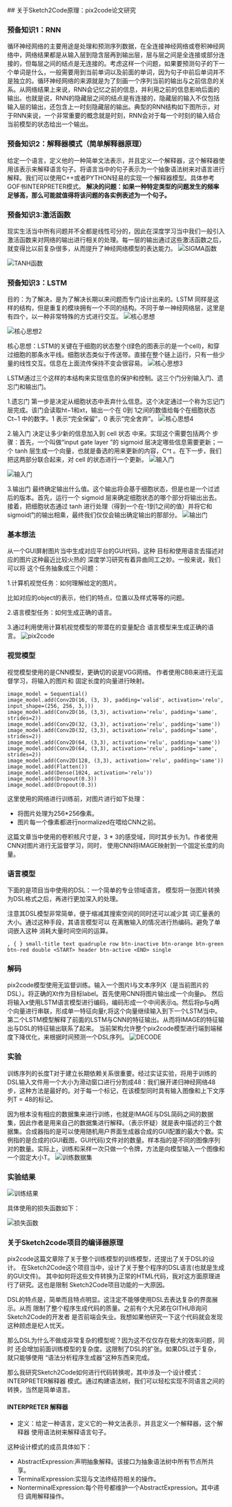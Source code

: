 ﻿﻿## 关于Sketch2Code原理：pix2code论文研究
### 预备知识1：RNN
循环神经网络的主要用途是处理和预测序列数据，在全连接神经网络或卷积神经网络中，网络结果都是从输入层到隐含层再到输出层，层与层之间是全连接或部分连接的，但每层之间的结点是无连接的。考虑这样一个问题，如果要预测句子的下一个单词是什么，一般需要用到当前单词以及前面的单词，因为句子中前后单词并不是独立的。循环神经网络的来源就是为了刻画一个序列当前的输出与之前信息的关系。从网络结果上来说，RNN会记忆之前的信息，并利用之前的信息影响后面的输出。也就是说，RNN的隐藏层之间的结点是有连接的，隐藏层的输入不仅包括输入层的输出，还包含上一时刻隐藏层的输出。典型的RNN结构如下图所示，对于RNN来说，一个非常重要的概念就是时刻，RNN会对于每一个时刻的输入结合当前模型的状态给出一个输出。

### 预备知识2：解释器模式（简单解释器原理）
给定一个语言，定义他的一种简单文法表示，并且定义一个解释器，这个解释器使用该表示来解释语言句子。将语言当中的句子表示为一个抽象语法树来对语言进行解释。我们可以使用C++或者PYTHON轻易的实现一个解释器模型。具体参考GOF书INTERPRETER模式。
**解决的问题：如果一种特定类型的问题发生的频率足够高，那么可能就值得将该问题的各实例表述为一个句子。**

### 预备知识3:激活函数

现实生活当中所有问题并不全都是线性可分的，因此在深度学习当中我们一般引入激活函数来对网络的输出进行相关的处理。每一层的输出通过这些激活函数之后，就变得比以前复杂很多，从而提升了神经网络模型的表达能力。
![SIGMA函数](https://github.com/OneSilverBullet/SoftwareEngineering/blob/master/%E6%BA%90%E7%A0%81%E5%88%86%E6%9E%90%E5%9B%BE%E7%89%87/sigma%E5%87%BD%E6%95%B0.png)

![TANH函数](https://github.com/OneSilverBullet/SoftwareEngineering/blob/master/%E6%BA%90%E7%A0%81%E5%88%86%E6%9E%90%E5%9B%BE%E7%89%87/tan%E5%87%BD%E6%95%B0.png)


### 预备知识3：LSTM
目的：为了解决，是为了解决长期以来问题而专门设计出来的。LSTM 同样是这样的结构，但是重复的模块拥有一个不同的结构。不同于单一神经网络层，这里是有四个，以一种非常特殊的方式进行交互。
![核心思想](https://github.com/OneSilverBullet/SoftwareEngineering/blob/master/%E6%BA%90%E7%A0%81%E5%88%86%E6%9E%90%E5%9B%BE%E7%89%87/LSTM.jpg)

![核心思想2](https://github.com/OneSilverBullet/SoftwareEngineering/blob/master/%E6%BA%90%E7%A0%81%E5%88%86%E6%9E%90%E5%9B%BE%E7%89%87/LSTM.png)


核心思想：LSTM的关键在于细胞的状态整个(绿色的图表示的是一个cell)，和穿过细胞的那条水平线。细胞状态类似于传送带。直接在整个链上运行，只有一些少量的线性交互。信息在上面流传保持不变会很容易。
![核心思想3](https://github.com/OneSilverBullet/SoftwareEngineering/blob/master/%E6%BA%90%E7%A0%81%E5%88%86%E6%9E%90%E5%9B%BE%E7%89%87/LSTM1.jpg
)

LSTM通过三个这样的本结构来实现信息的保护和控制。这三个门分别输入门、遗忘门和输出门。

1.遗忘门
第一步是决定从细胞状态中丢弃什么信息。这个决定通过一个称为忘记门层完成。该门会读取ht−1和xt，输出一个在 0到 1之间的数值给每个在细胞状态 Ct−1 中的数字。1 表示“完全保留”，0 表示“完全舍弃”。
![核心思想4](https://github.com/OneSilverBullet/SoftwareEngineering/blob/master/%E6%BA%90%E7%A0%81%E5%88%86%E6%9E%90%E5%9B%BE%E7%89%87/LSTM2.jpg)

2.输入门
决定让多少新的信息加入到 cell 状态 中来。实现这个需要包括两个 步骤：首先，一个叫做“input gate layer ”的 sigmoid 层决定哪些信息需要更新；一个 tanh 层生成一个向量，也就是备选的用来更新的内容，C^t 。在下一步，我们把这两部分联合起来，对 cell 的状态进行一个更新。
![输入门](https://github.com/OneSilverBullet/SoftwareEngineering/blob/master/%E6%BA%90%E7%A0%81%E5%88%86%E6%9E%90%E5%9B%BE%E7%89%87/LSTM3.jpg)

![输入门](https://github.com/OneSilverBullet/SoftwareEngineering/blob/master/%E6%BA%90%E7%A0%81%E5%88%86%E6%9E%90%E5%9B%BE%E7%89%87/LSTM4.jpg)

3.输出门
最终确定输出什么值。这个输出将会基于细胞状态，但是也是一个过滤后的版本。首先，运行一个 sigmoid 层来确定细胞状态的哪个部分将输出出去。接着，把细胞状态通过 tanh 进行处理（得到一个在-1到1之间的值）并将它和sigmoid门的输出相乘，最终我们仅仅会输出确定输出的那部分。
![输出门](https://github.com/OneSilverBullet/SoftwareEngineering/blob/master/%E6%BA%90%E7%A0%81%E5%88%86%E6%9E%90%E5%9B%BE%E7%89%87/LSTM5.jpg)

### 基本想法

从一个GUI屏射图片当中生成对应平台的GUI代码，这种
目标和使用语言去描述对应的图片这种最近比较火热的
深度学习研究有着异曲同工之妙。一般来说，我们可以将
这个任务抽象成三个问题：

1.计算机视觉任务：如何理解给定的图片。

比如对应的object的表示，他们的特点，位置以及样式等等的问题。

2.语言模型任务：如何生成正确的语言。

3.通过利用使用计算机视觉模型的带潜在的变量配合
语言模型来生成正确的语言。
![pix2code](https://github.com/OneSilverBullet/SoftwareEngineering/blob/master/%E6%BA%90%E7%A0%81%E5%88%86%E6%9E%90%E5%9B%BE%E7%89%87/pix2code%E6%A8%A1%E5%9E%8B.png)
### 视觉模型
视觉模型使用的是CNN模型，更确切的说是VGG网络。
作者使用CBB来进行无监督学习，将输入的图片和
固定长度的向量进行映射。
```
image_model = Sequential()
image_model.add(Conv2D(16, (3, 3), padding='valid', activation='relu', input_shape=(256, 256, 3,)))
image_model.add(Conv2D(16, (3,3), activation='relu', padding='same', strides=2))
image_model.add(Conv2D(32, (3,3), activation='relu', padding='same'))
image_model.add(Conv2D(32, (3,3), activation='relu', padding='same', strides=2))
image_model.add(Conv2D(64, (3,3), activation='relu', padding='same'))
image_model.add(Conv2D(64, (3,3), activation='relu', padding='same', strides=2))
image_model.add(Conv2D(128, (3,3), activation='relu', padding='same'))
image_model.add(Flatten())
image_model.add(Dense(1024, activation='relu'))
image_model.add(Dropout(0.3))
image_model.add(Dropout(0.3))
```
这里使用的网络进行训练前，对图片进行如下处理：
* 将图片处理为256*256像素。
* 图片每一个像素都进行normalized在喂给CNN之前。

这篇文章当中使用的卷积核尺寸是，3 * 3的感受域，同时其步长为1。作者使用CNN对图片进行无监督学习，同时，
使用CNN将IMAGE映射到一个固定长度的向量。


### 语言模型

下面的是项目当中使用的DSL：一个简单的专业领域语言。
模型将一张图片转换为DSL格式之后，再进行更加深入的处理。

注意其DSL模型非常简单，便于缩减其搜索空间的同时还可以减少其
词汇量表的大小。通过这种手段，其语言模型可以
在离散输入的情况进行热编码。避免了单词嵌入这种
消耗大量时间空间的运算。
```
, { } small-title text quadruple row btn-inactive btn-orange btn-green btn-red double <START> header btn-active <END> single
```

### 解码
pix2code模型使用无监督训练。输入一个图片I与文本序列X（是当前图片的DSL）。将正确的Xt作为目标label。首先使用CNN将图片输出成一个向量p。
然后将输入x使用LSTM语言模型进行编码，编码形成一个中间表示q。然后将p与q两个向量进行串联，形成单一特征向量r,将这个向量继续输入到下一个LSTM当中。第二个LSTM模型解释了前面的LSTM与CNN的特征输出。从而将IMAGE的特征输出与DSL的特征输出联系了起来。
当前架构允许整个pix2code模型进行端到端梯度下降优化，来根据时间预测一个DSL序列。
![DECODE](https://github.com/OneSilverBullet/SoftwareEngineering/blob/master/%E6%BA%90%E7%A0%81%E5%88%86%E6%9E%90%E5%9B%BE%E7%89%87/Decoder.png)



### 实验
训练序列的长度T对于建立长期依赖关系很重要。经过实证实验，将用于训练的DSL输入文件用一个大小为滑动窗口进行分割成48：我们展开递归神经网络48步，这种方法是最好的。对于每一个标记，在该模型同时具有输入图像和上下文序列T = 48的标记。

因为根本没有相应的数据集来进行训练，也就是IMAGE与DSL简码之间的数据集，因此作者是用来自己的数据集进行解释。（表示怀疑）就是表中描述的三个数据集。合成器指的是可以使用随机用户界面生成器合成的GUI配置的最大个数。实例指的是合成的(GUI截图，GUI代码)文件对的数量。样本指的是不同的图像序列对的数量。实际上，训练和采样一次只做一个令牌，方法是向模型输入一个图像和一个固定大小T。
![训练数据集](https://github.com/OneSilverBullet/SoftwareEngineering/blob/master/%E6%BA%90%E7%A0%81%E5%88%86%E6%9E%90%E5%9B%BE%E7%89%87/%E8%AE%AD%E7%BB%83%E6%95%B0%E6%8D%AE%E9%9B%86.png)

### 实验结果

![训练结果](https://github.com/OneSilverBullet/SoftwareEngineering/blob/master/%E6%BA%90%E7%A0%81%E5%88%86%E6%9E%90%E5%9B%BE%E7%89%87/%E5%AE%9E%E9%AA%8C%E7%BB%93%E6%9E%9C.png)

具体使用的损失函数如下：

![损失函数](https://github.com/OneSilverBullet/SoftwareEngineering/blob/master/%E6%BA%90%E7%A0%81%E5%88%86%E6%9E%90%E5%9B%BE%E7%89%87/%E6%8D%9F%E5%A4%B1%E5%87%BD%E6%95%B0.png)


### 关于Sketch2code项目的编译器原理
pix2code这篇文章除了关于整个训练模型的训练模型，还提出了关于DSL的设计。
在Sketch2Code这个项目当中，设计了关于整个程序的DSL语言(也就是生成的GUI文件)。
其中如何将这些文件转换为正常的HTML代码，我对这方面原理进行了研究。这也是限制
Sketch2Code项目功能的一大原因。

DSL的特点是，简单而且特点明显。这注定不能够使用DSL去表达复杂的界面展示。从而
限制了整个程序生成代码的质量。之前有个大兄弟在GITHUB询问Sketch2Code的开发者
是否前端会失业。我想如果他研究一下这个代码就会发现这种顾虑是杞人忧天。

那么DSL为什么不做成非常复杂的模型呢？因为这不仅仅存在极大的效率问题，同时
还会增加前面训练模型的复杂度。这限制了DSL的扩张。如果DSL过于复杂，就只能够使用
“语法分析程序生成器”这种东西来完成。

那么我研究Sketch2Code如何进行代码转换呢，其中涉及一个设计模式：INTERPRETER解释器
模式。通过构建语法树，我们可以轻松实现不同语言之间的转换，当然是简单语言。

#### INTERPRETER 解释器
* 定义：给定一种语言，定义它的一种文法表示，并且定义一个解释器，这个解释器
使用语法树来解释语言句子。

这种设计模式的成员具体如下：
* AbstractExpression:声明抽象解释。该接口为抽象语法树中所有节点所共享。
* TerminalExpression:实现与文法终结符相关的操作。
* NonterminalExpression:每个符号都维护一个AbstractExpression。其中递归
调用解释操作。